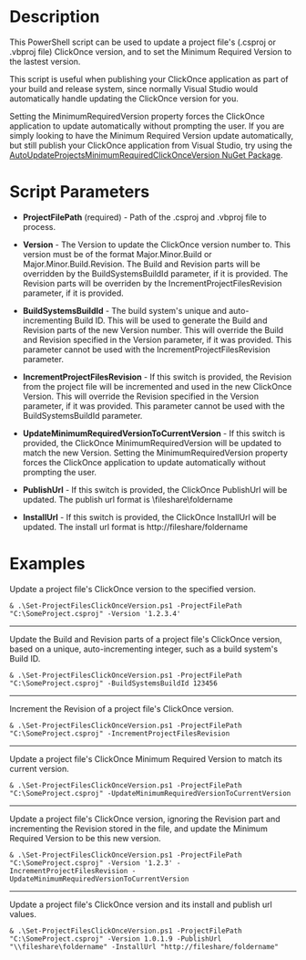 # Description
This PowerShell script can be used to update a project file's (.csproj or .vbproj file) ClickOnce version, and to set the Minimum Required Version to the lastest version.

This script is useful when publishing your ClickOnce application as part of your build and release system, since normally Visual Studio would automatically handle updating the ClickOnce version for you.

Setting the MinimumRequiredVersion property forces the ClickOnce application to update automatically without prompting the user. If you are simply looking to have the Minimum Required Version update automatically, but still publish your ClickOnce application from Visual Studio, try using the [AutoUpdateProjectsMinimumRequiredClickOnceVersion NuGet Package][AutoUpdateProjectsMinimumRequiredClickOnceVersionNugetPackageWebpage].


# Script Parameters
* **ProjectFilePath** (required) - Path of the .csproj and .vbproj file to process.

* **Version** - The Version to update the ClickOnce version number to. This version must be of the format Major.Minor.Build or Major.Minor.Build.Revision. The Build and Revision parts will be overridden by the BuildSystemsBuildId parameter, if it is provided. The Revision parts will be overriden by the IncrementProjectFilesRevision parameter, if it is provided.

* **BuildSystemsBuildId** - The build system's unique and auto-incrementing Build ID. This will be used to generate the Build and Revision parts of the new Version number. This will override the Build and Revision specified in the Version parameter, if it was provided. This parameter cannot be used with the IncrementProjectFilesRevision parameter.

* **IncrementProjectFilesRevision** - If this switch is provided, the Revision from the project file will be incremented and used in the new ClickOnce Version. This will override the Revision specified in the Version parameter, if it was provided. This parameter cannot be used with the BuildSystemsBuildId parameter.

* **UpdateMinimumRequiredVersionToCurrentVersion** - If this switch is provided, the ClickOnce MinimumRequiredVersion will be updated to match the new Version. Setting the MinimumRequiredVersion property forces the ClickOnce application to update automatically without prompting the user.

* **PublishUrl** - If this switch is provided, the ClickOnce PublishUrl will be updated. The publish url format is \\fileshare\foldername

* **InstallUrl** - If this switch is provided, the ClickOnce InstallUrl will be updated. The install url format is http://fileshare/foldername

# Examples
Update a project file's ClickOnce version to the specified version.
```
& .\Set-ProjectFilesClickOnceVersion.ps1 -ProjectFilePath "C:\SomeProject.csproj" -Version '1.2.3.4'
```

---

Update the Build and Revision parts of a project file's ClickOnce version, based on a unique, auto-incrementing integer, such as a build system's Build ID.
```
& .\Set-ProjectFilesClickOnceVersion.ps1 -ProjectFilePath "C:\SomeProject.csproj" -BuildSystemsBuildId 123456
```

---

Increment the Revision of a project file's ClickOnce version.
```
& .\Set-ProjectFilesClickOnceVersion.ps1 -ProjectFilePath "C:\SomeProject.csproj" -IncrementProjectFilesRevision
```

---

Update a project file's ClickOnce Minimum Required Version to match its current version.
```
& .\Set-ProjectFilesClickOnceVersion.ps1 -ProjectFilePath "C:\SomeProject.csproj" -UpdateMinimumRequiredVersionToCurrentVersion
```

---

Update a project file's ClickOnce version, ignoring the Revision part and incrementing the Revision stored in the file, and update the Minimum Required Version to be this new version.
```
& .\Set-ProjectFilesClickOnceVersion.ps1 -ProjectFilePath "C:\SomeProject.csproj" -Version '1.2.3' -IncrementProjectFilesRevision -UpdateMinimumRequiredVersionToCurrentVersion
```

---

Update a project file's ClickOnce version and its install and publish url values.
```
& .\Set-ProjectFilesClickOnceVersion.ps1 -ProjectFilePath "C:\SomeProject.csproj" -Version 1.0.1.9 -PublishUrl "\\fileshare\foldername" -InstallUrl "http://fileshare/foldername"
```

[AutoUpdateProjectsMinimumRequiredClickOnceVersionNugetPackageWebpage]: https://www.nuget.org/packages/AutoUpdateProjectsMinimumRequiredClickOnceVersion
